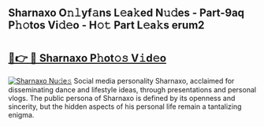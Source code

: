 ## Sharnaxo O𝚗𝚕yf𝚊ns L𝚎a𝚔ed N𝚞𝚍es - Part-9aq P𝚑𝚘tos Vi𝚍𝚎o - H𝚘𝚝 Part L𝚎a𝚔s erum2

# <h2><a href="http://kfesuz.oniu.top/?m=Sharnaxo">🔗👉 🔴 Sharnaxo P𝚑ot𝚘𝚜 V𝚒d𝚎o</a></h2>

[![Sharnaxo Nu𝚍e𝚜](https://i.imgur.com/0qMVB7G.gif)](http://kfesuz.oniu.top/?m=Sharnaxo)
Social media personality Sharnaxo, acclaimed for disseminating dance and lifestyle ideas, through presentations and personal vlogs. The public persona of Sharnaxo is defined by its openness and sincerity, but the hidden aspects of his personal life remain a tantalizing enigma.  
